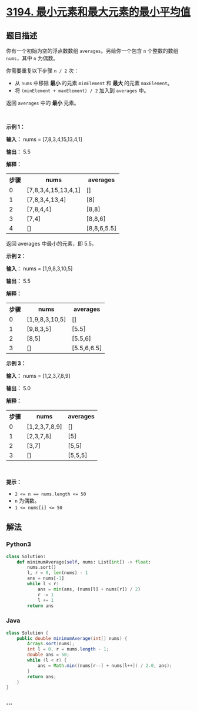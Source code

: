 # [3194. 最小元素和最大元素的最小平均值](https://leetcode.cn/problems/minimum-average-of-smallest-and-largest-elements)

## 题目描述

<!-- 这里写题目描述 -->

<p>你有一个初始为空的浮点数数组 <code>averages</code>。另给你一个包含 <code>n</code> 个整数的数组 <code>nums</code>，其中 <code>n</code> 为偶数。</p>

<p>你需要重复以下步骤 <code>n / 2</code> 次：</p>

<ul>
	<li>从 <code>nums</code> 中移除<strong> 最小 </strong>的元素 <code>minElement</code> 和<strong> 最大 </strong>的元素 <code>maxElement</code>。</li>
	<li>将 <code>(minElement + maxElement) / 2</code> 加入到 <code>averages</code> 中。</li>
</ul>

<p>返回 <code>averages</code> 中的 <strong>最小 </strong>元素。</p>

<p>&nbsp;</p>

<p><strong class="example">示例 1：</strong></p>

<div class="example-block">
<p><strong>输入：</strong> <span class="example-io">nums = [7,8,3,4,15,13,4,1]</span></p>

<p><strong>输出：</strong> <span class="example-io">5.5</span></p>

<p><strong>解释：</strong></p>

<table>
	<tbody>
		<tr>
			<th>步骤</th>
			<th>nums</th>
			<th>averages</th>
		</tr>
		<tr>
			<td>0</td>
			<td>[7,8,3,4,15,13,4,1]</td>
			<td>[]</td>
		</tr>
		<tr>
			<td>1</td>
			<td>[7,8,3,4,13,4]</td>
			<td>[8]</td>
		</tr>
		<tr>
			<td>2</td>
			<td>[7,8,4,4]</td>
			<td>[8,8]</td>
		</tr>
		<tr>
			<td>3</td>
			<td>[7,4]</td>
			<td>[8,8,6]</td>
		</tr>
		<tr>
			<td>4</td>
			<td>[]</td>
			<td>[8,8,6,5.5]</td>
		</tr>
	</tbody>
</table>
返回 averages 中最小的元素，即 5.5。</div>

<p><strong class="example">示例 2：</strong></p>

<div class="example-block">
<p><strong>输入：</strong> <span class="example-io">nums = [1,9,8,3,10,5]</span></p>

<p><strong>输出：</strong> <span class="example-io">5.5</span></p>

<p><strong>解释：</strong></p>

<table>
	<tbody>
		<tr>
			<th>步骤</th>
			<th>nums</th>
			<th>averages</th>
		</tr>
		<tr>
			<td>0</td>
			<td>[1,9,8,3,10,5]</td>
			<td>[]</td>
		</tr>
		<tr>
			<td>1</td>
			<td>[9,8,3,5]</td>
			<td>[5.5]</td>
		</tr>
		<tr>
			<td>2</td>
			<td>[8,5]</td>
			<td>[5.5,6]</td>
		</tr>
		<tr>
			<td>3</td>
			<td>[]</td>
			<td>[5.5,6,6.5]</td>
		</tr>
	</tbody>
</table>
</div>

<p><strong class="example">示例 3：</strong></p>

<div class="example-block">
<p><strong>输入：</strong> <span class="example-io">nums = [1,2,3,7,8,9]</span></p>

<p><strong>输出：</strong> <span class="example-io">5.0</span></p>

<p><strong>解释：</strong></p>

<table>
	<tbody>
		<tr>
			<th>步骤</th>
			<th>nums</th>
			<th>averages</th>
		</tr>
		<tr>
			<td>0</td>
			<td>[1,2,3,7,8,9]</td>
			<td>[]</td>
		</tr>
		<tr>
			<td>1</td>
			<td>[2,3,7,8]</td>
			<td>[5]</td>
		</tr>
		<tr>
			<td>2</td>
			<td>[3,7]</td>
			<td>[5,5]</td>
		</tr>
		<tr>
			<td>3</td>
			<td>[]</td>
			<td>[5,5,5]</td>
		</tr>
	</tbody>
</table>
</div>

<p>&nbsp;</p>

<p><strong>提示：</strong></p>

<ul>
	<li><code>2 &lt;= n == nums.length &lt;= 50</code></li>
	<li><code>n</code> 为偶数。</li>
	<li><code>1 &lt;= nums[i] &lt;= 50</code></li>
</ul>


## 解法

<!-- 这里可写通用的实现逻辑 -->

<!-- tabs:start -->

### **Python3**

<!-- 这里可写当前语言的特殊实现逻辑 -->

```python
class Solution:
    def minimumAverage(self, nums: List[int]) -> float:
        nums.sort()
        l, r = 0, len(nums) - 1
        ans = nums[-1]
        while l < r:
            ans = min(ans, (nums[l] + nums[r]) / 2)
            r -= 1
            l += 1
        return ans
```

### **Java**

<!-- 这里可写当前语言的特殊实现逻辑 -->

```java
class Solution {
    public double minimumAverage(int[] nums) {
        Arrays.sort(nums);
        int l = 0, r = nums.length - 1;
        double ans = 50;
        while (l < r) {
            ans = Math.min((nums[r--] + nums[l++]) / 2.0, ans);
        }
        return ans;
    }
}
```

### **...**

```

```

<!-- tabs:end -->
